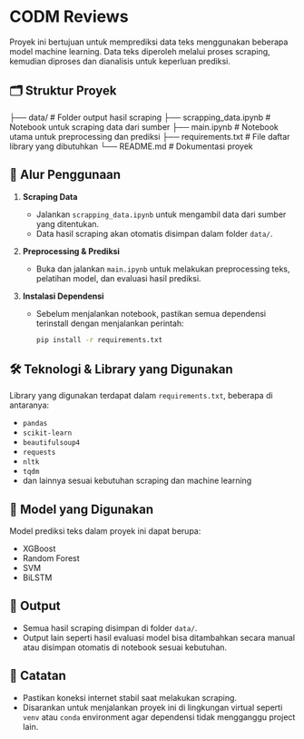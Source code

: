 # CODM Reviews 

Proyek ini bertujuan untuk memprediksi data teks menggunakan beberapa model machine learning. Data teks diperoleh melalui proses scraping, kemudian diproses dan dianalisis untuk keperluan prediksi.


## 🗂️ Struktur Proyek

├── data/ # Folder output hasil scraping ├── scrapping_data.ipynb # Notebook untuk scraping data dari sumber ├── main.ipynb # Notebook utama untuk preprocessing dan prediksi ├── requirements.txt # File daftar library yang dibutuhkan └── README.md # Dokumentasi proyek

## 📌 Alur Penggunaan

1. **Scraping Data**
   - Jalankan `scrapping_data.ipynb` untuk mengambil data dari sumber yang ditentukan.
   - Data hasil scraping akan otomatis disimpan dalam folder `data/`.

2. **Preprocessing & Prediksi**
   - Buka dan jalankan `main.ipynb` untuk melakukan preprocessing teks, pelatihan model, dan evaluasi hasil prediksi.

3. **Instalasi Dependensi**
   - Sebelum menjalankan notebook, pastikan semua dependensi terinstall dengan menjalankan perintah:
     ```bash
     pip install -r requirements.txt
     ```

## 🛠️ Teknologi & Library yang Digunakan

Library yang digunakan terdapat dalam `requirements.txt`, beberapa di antaranya:
- `pandas`
- `scikit-learn`
- `beautifulsoup4`
- `requests`
- `nltk`
- `tqdm`
- dan lainnya sesuai kebutuhan scraping dan machine learning

## 🧠 Model yang Digunakan

Model prediksi teks dalam proyek ini dapat berupa:
- XGBoost
- Random Forest
- SVM
- BiLSTM

## 📁 Output

- Semua hasil scraping disimpan di folder `data/`.
- Output lain seperti hasil evaluasi model bisa ditambahkan secara manual atau disimpan otomatis di notebook sesuai kebutuhan.

## 📌 Catatan

- Pastikan koneksi internet stabil saat melakukan scraping.
- Disarankan untuk menjalankan proyek ini di lingkungan virtual seperti `venv` atau `conda` environment agar dependensi tidak mengganggu project lain.
